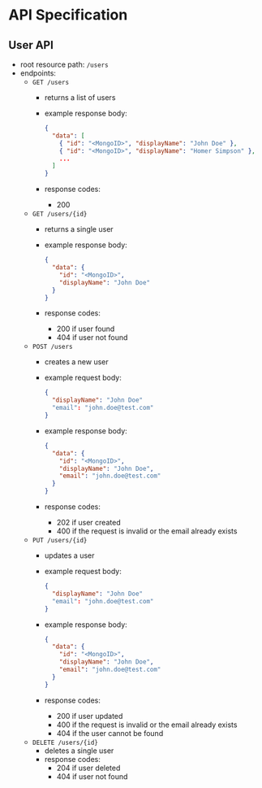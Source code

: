 # API Specification

## User API

- root resource path: `/users`
- endpoints:
  - `GET /users`
    - returns a list of users
    - example response body:

      ```json
      {
        "data": [
          { "id": "<MongoID>", "displayName": "John Doe" },
          { "id": "<MongoID>", "displayName": "Homer Simpson" },
          ...
        ]
      }
      ```

    - response codes:
      - 200
  - `GET /users/{id}`
    - returns a single user
    - example response body:

      ```json
      {
        "data": {
          "id": "<MongoID>",
          "displayName": "John Doe"
        }
      }
      ```

    - response codes:
      - 200 if user found
      - 404 if user  not found
  - `POST /users`
    - creates a new user
    - example request body:

      ```json
      {
        "displayName": "John Doe"
        "email": "john.doe@test.com"
      }
      ```

    - example response body:

      ```json
      {
        "data": {
          "id": "<MongoID>",
          "displayName": "John Doe",
          "email": "john.doe@test.com"
        }
      }
      ```

    - response codes:
      - 202 if user created
      - 400 if the request is invalid or the email already exists
  - `PUT /users/{id}`
    - updates a user
    - example request body:

      ```json
      {
        "displayName": "John Doe"
        "email": "john.doe@test.com"
      }
      ```

    - example response body:

      ```json
      {
        "data": {
          "id": "<MongoID>",
          "displayName": "John Doe",
          "email": "john.doe@test.com"
        }
      }
      ```

    - response codes:
      - 200 if user updated
      - 400 if the request is invalid or the email already exists
      - 404 if the user cannot be found
  - `DELETE /users/{id}`
    - deletes a single user
    - response codes:
      - 204 if user deleted
      - 404 if user not found
